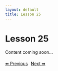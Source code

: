 ```yaml
---
layout: default
title: Lesson 25
---
```


# Lesson 25

Content coming soon...

<div style="margin-top: 20px;">
<a href="/docs/Advanced/Lessons/lesson_24.md" style="margin-right: 10px;">⬅ Previous</a><a href="/docs/Advanced/Lessons/lesson_26.md">Next ➡</a>
</div>

